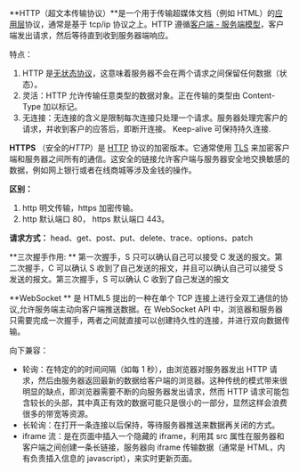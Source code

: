 **HTTP（超文本传输协议）**是一个用于传输超媒体文档（例如 HTML）的[应用层](https://en.wikipedia.org/wiki/Application_Layer)协议，通常是基于 tcp/ip 协议之上。HTTP 遵循[客户端 - 服务端模型](https://en.wikipedia.org/wiki/Client–server_model)，客户端发出请求，然后等待直到收到服务器端响应。

特点：

1. HTTP 是[无状态协议](http://en.wikipedia.org/wiki/Stateless_protocol)，这意味着服务器不会在两个请求之间保留任何数据（状态）。
2. 灵活：HTTP 允许传输任意类型的数据对象。正在传输的类型由 Content-Type 加以标记。
3. 无连接：无连接的含义是限制每次连接只处理一个请求。服务器处理完客户的请求，并收到客户的应答后，即断开连接。 Keep-alive 可保持持久连接.

**HTTPS** （安全的*HTTP*）是 [HTTP](https://developer.mozilla.org/zh-CN/docs/Glossary/HTTP) 协议的加密版本。它通常使用 [TLS](https://developer.mozilla.org/zh-CN/docs/Glossary/TLS) 来加密客户端和服务器之间所有的通信。这安全的链接允许客户端与服务器安全地交换敏感的数据，例如网上银行或者在线商城等涉及金钱的操作。

**区别：**

1. http 明文传输，https 加密传输。
2. http 默认端口 80， https 默认端口 443。

**请求方式：** head、get、post、put、delete、trace、options、patch

**三次握手作用: ** 第一次握手，S 只可以确认自己可以接受 C 发送的报文。第二次握手，C 可以确认 S 收到了自己发送的报文，并且可以确认自己可以接受 S 发送的报文。第三次握手，S 可以确认 C 收到了自己发送的报文

**WebSocket ** 是 HTML5 提出的一种在单个 TCP 连接上进行全双工通信的协议,允许服务端主动向客户端推送数据。在 WebSocket API 中，浏览器和服务器只需要完成一次握手，两者之间就直接可以创建持久性的连接，并进行双向数据传输。

向下兼容：

- 轮询：在特定的的时间间隔（如每 1 秒），由浏览器对服务器发出 HTTP 请求，然后由服务器返回最新的数据给客户端的浏览器。这种传统的模式带来很明显的缺点，即浏览器需要不断的向服务器发出请求，然而 HTTP 请求可能包含较长的头部，其中真正有效的数据可能只是很小的一部分，显然这样会浪费很多的带宽等资源。
- 长轮询：在打开一条连接以后保持，等待服务器推送来数据再关闭的方式。
- iframe 流：是在页面中插入一个隐藏的 iframe，利用其 src 属性在服务器和客户端之间创建一条长链接，服务器向 iframe 传输数据（通常是 HTML，内有负责插入信息的 javascript），来实时更新页面。

​
